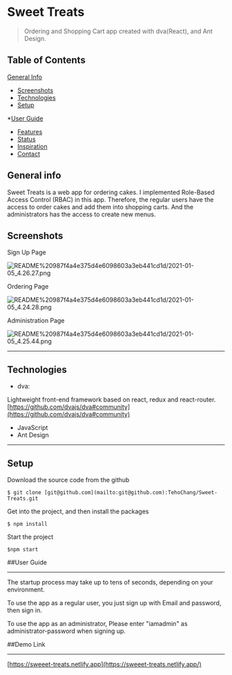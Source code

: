# Sweet Treats
>Ordering and Shopping Cart app created with dva(React), and Ant Design.

## Table of Contents
[General Info](#general-info)
* [Screenshots](#screenshots)
* [Technologies](#technologies)
* [Setup](#setup)

*[User Guide](user-guide)
* [Features](#features)
* [Status](#status)
* [Inspiration](#inspiration)
* [Contact](#contact)

## General info
Sweet Treats is a web app for ordering cakes. I implemented Role-Based Access Control (RBAC) in this app. Therefore, the regular users have the access to order cakes and add them into shopping carts. And the administrators has the access to create new menus.

## Screenshots

Sign Up Page

![README%20987f4a4e375d4e6098603a3eb441cd1d/2021-01-05_4.26.27.png](README%20987f4a4e375d4e6098603a3eb441cd1d/2021-01-05_4.26.27.png)

Ordering Page

![README%20987f4a4e375d4e6098603a3eb441cd1d/2021-01-05_4.24.28.png](README%20987f4a4e375d4e6098603a3eb441cd1d/2021-01-05_4.24.28.png)

Administration Page

![README%20987f4a4e375d4e6098603a3eb441cd1d/2021-01-05_4.25.44.png](README%20987f4a4e375d4e6098603a3eb441cd1d/2021-01-05_4.25.44.png)

---

## Technologies
* dva: 

Lightweight front-end framework based on react, redux and react-router.
[https://github.com/dvajs/dva#community](https://github.com/dvajs/dva#community)
* JavaScript
* Ant Design

---

## Setup

Download the source code from the github

`$ git clone [git@github.com](mailto:git@github.com):TehoChang/Sweet-Treats.git`

Get into the project, and then install the packages

`$ npm install`

Start the project

`$npm start`

##User Guide

---

The startup process may take up to tens of seconds, depending on your environment.

To use the app as a regular user, you just sign up with Email and password, then sign in.

To use the app as an administrator, Please enter "iamadmin" as  administrator-password when signing up.

##Demo Link

---

[https://sweeet-treats.netlify.app](https://sweeet-treats.netlify.app/)
